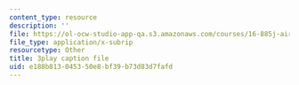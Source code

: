 ```yaml
---
content_type: resource
description: ''
file: https://ol-ocw-studio-app-qa.s3.amazonaws.com/courses/16-885j-aircraft-systems-engineering-fall-2005/e188b813045350e8bf39b73d83d7fafd_uow6v1EuybE.vtt
file_type: application/x-subrip
resourcetype: Other
title: 3play caption file
uid: e188b813-0453-50e8-bf39-b73d83d7fafd
---
```

